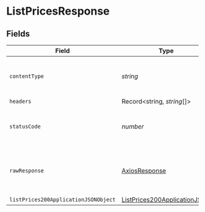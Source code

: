 # ListPricesResponse


## Fields

| Field                                                                                   | Type                                                                                    | Required                                                                                | Description                                                                             |
| --------------------------------------------------------------------------------------- | --------------------------------------------------------------------------------------- | --------------------------------------------------------------------------------------- | --------------------------------------------------------------------------------------- |
| `contentType`                                                                           | *string*                                                                                | :heavy_check_mark:                                                                      | HTTP response content type for this operation                                           |
| `headers`                                                                               | Record<string, *string*[]>                                                              | :heavy_minus_sign:                                                                      | N/A                                                                                     |
| `statusCode`                                                                            | *number*                                                                                | :heavy_check_mark:                                                                      | HTTP response status code for this operation                                            |
| `rawResponse`                                                                           | [AxiosResponse](https://axios-http.com/docs/res_schema)                                 | :heavy_minus_sign:                                                                      | Raw HTTP response; suitable for custom response parsing                                 |
| `listPrices200ApplicationJSONObject`                                                    | [ListPrices200ApplicationJSON](../../models/operations/listprices200applicationjson.md) | :heavy_minus_sign:                                                                      | OK                                                                                      |